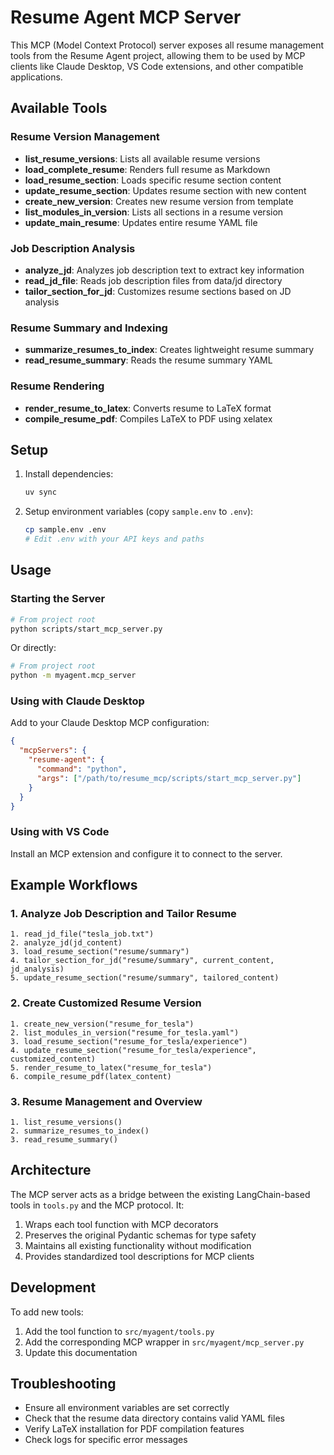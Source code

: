 # Resume Agent MCP Server

This MCP (Model Context Protocol) server exposes all resume management tools from the Resume Agent project, allowing them to be used by MCP clients like Claude Desktop, VS Code extensions, and other compatible applications.

## Available Tools

### Resume Version Management
- **list_resume_versions**: Lists all available resume versions
- **load_complete_resume**: Renders full resume as Markdown
- **load_resume_section**: Loads specific resume section content
- **update_resume_section**: Updates resume section with new content
- **create_new_version**: Creates new resume version from template
- **list_modules_in_version**: Lists all sections in a resume version
- **update_main_resume**: Updates entire resume YAML file

### Job Description Analysis
- **analyze_jd**: Analyzes job description text to extract key information
- **read_jd_file**: Reads job description files from data/jd directory
- **tailor_section_for_jd**: Customizes resume sections based on JD analysis

### Resume Summary and Indexing
- **summarize_resumes_to_index**: Creates lightweight resume summary
- **read_resume_summary**: Reads the resume summary YAML

### Resume Rendering
- **render_resume_to_latex**: Converts resume to LaTeX format
- **compile_resume_pdf**: Compiles LaTeX to PDF using xelatex

## Setup

1. Install dependencies:
   ```bash
   uv sync
   ```

2. Setup environment variables (copy `sample.env` to `.env`):
   ```bash
   cp sample.env .env
   # Edit .env with your API keys and paths
   ```

## Usage

### Starting the Server

```bash
# From project root
python scripts/start_mcp_server.py
```

Or directly:
```bash
# From project root
python -m myagent.mcp_server
```

### Using with Claude Desktop

Add to your Claude Desktop MCP configuration:

```json
{
  "mcpServers": {
    "resume-agent": {
      "command": "python",
      "args": ["/path/to/resume_mcp/scripts/start_mcp_server.py"]
    }
  }
}
```

### Using with VS Code

Install an MCP extension and configure it to connect to the server.

## Example Workflows

### 1. Analyze Job Description and Tailor Resume
```
1. read_jd_file("tesla_job.txt")
2. analyze_jd(jd_content)
3. load_resume_section("resume/summary")
4. tailor_section_for_jd("resume/summary", current_content, jd_analysis)
5. update_resume_section("resume/summary", tailored_content)
```

### 2. Create Customized Resume Version
```
1. create_new_version("resume_for_tesla")
2. list_modules_in_version("resume_for_tesla.yaml")
3. load_resume_section("resume_for_tesla/experience")
4. update_resume_section("resume_for_tesla/experience", customized_content)
5. render_resume_to_latex("resume_for_tesla")
6. compile_resume_pdf(latex_content)
```

### 3. Resume Management and Overview
```
1. list_resume_versions()
2. summarize_resumes_to_index()
3. read_resume_summary()
```

## Architecture

The MCP server acts as a bridge between the existing LangChain-based tools in `tools.py` and the MCP protocol. It:

1. Wraps each tool function with MCP decorators
2. Preserves the original Pydantic schemas for type safety
3. Maintains all existing functionality without modification
4. Provides standardized tool descriptions for MCP clients

## Development

To add new tools:

1. Add the tool function to `src/myagent/tools.py`
2. Add the corresponding MCP wrapper in `src/myagent/mcp_server.py`
3. Update this documentation

## Troubleshooting

- Ensure all environment variables are set correctly
- Check that the resume data directory contains valid YAML files
- Verify LaTeX installation for PDF compilation features
- Check logs for specific error messages